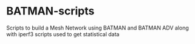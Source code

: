 # BATMAN-scripts
Scripts to build a Mesh Network using BATMAN and BATMAN ADV along with iperf3 scripts used to get statistical data
